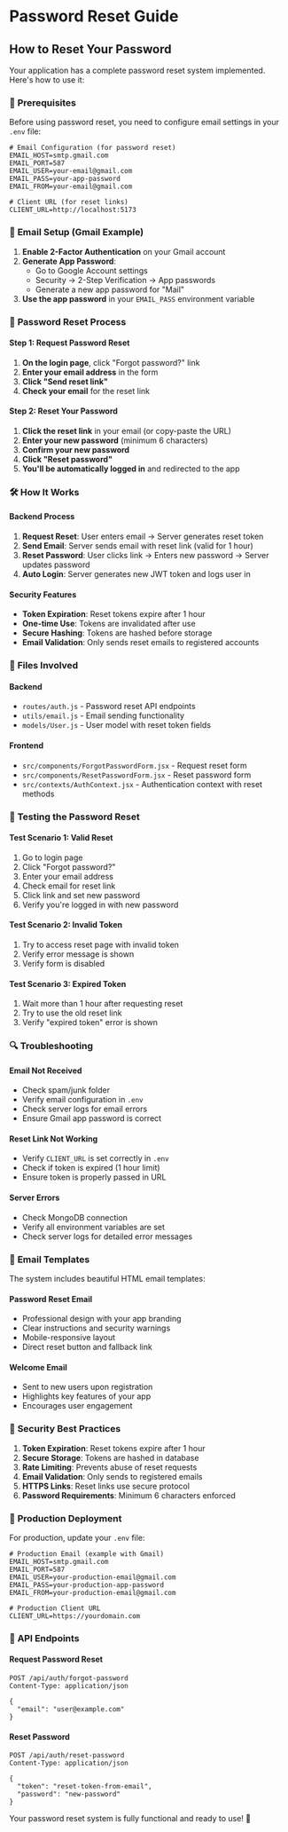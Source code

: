 # Password Reset Guide

## How to Reset Your Password

Your application has a complete password reset system implemented. Here's how to use it:

### 🔧 **Prerequisites**

Before using password reset, you need to configure email settings in your `.env` file:

```env
# Email Configuration (for password reset)
EMAIL_HOST=smtp.gmail.com
EMAIL_PORT=587
EMAIL_USER=your-email@gmail.com
EMAIL_PASS=your-app-password
EMAIL_FROM=your-email@gmail.com

# Client URL (for reset links)
CLIENT_URL=http://localhost:5173
```

### 📧 **Email Setup (Gmail Example)**

1. **Enable 2-Factor Authentication** on your Gmail account
2. **Generate App Password**:
   - Go to Google Account settings
   - Security → 2-Step Verification → App passwords
   - Generate a new app password for "Mail"
3. **Use the app password** in your `EMAIL_PASS` environment variable

### 🔄 **Password Reset Process**

#### **Step 1: Request Password Reset**

1. **On the login page**, click "Forgot password?" link
2. **Enter your email address** in the form
3. **Click "Send reset link"**
4. **Check your email** for the reset link

#### **Step 2: Reset Your Password**

1. **Click the reset link** in your email (or copy-paste the URL)
2. **Enter your new password** (minimum 6 characters)
3. **Confirm your new password**
4. **Click "Reset password"**
5. **You'll be automatically logged in** and redirected to the app

### 🛠️ **How It Works**

#### **Backend Process**
1. **Request Reset**: User enters email → Server generates reset token
2. **Send Email**: Server sends email with reset link (valid for 1 hour)
3. **Reset Password**: User clicks link → Enters new password → Server updates password
4. **Auto Login**: Server generates new JWT token and logs user in

#### **Security Features**
- **Token Expiration**: Reset tokens expire after 1 hour
- **One-time Use**: Tokens are invalidated after use
- **Secure Hashing**: Tokens are hashed before storage
- **Email Validation**: Only sends reset emails to registered accounts

### 📁 **Files Involved**

#### **Backend**
- `routes/auth.js` - Password reset API endpoints
- `utils/email.js` - Email sending functionality
- `models/User.js` - User model with reset token fields

#### **Frontend**
- `src/components/ForgotPasswordForm.jsx` - Request reset form
- `src/components/ResetPasswordForm.jsx` - Reset password form
- `src/contexts/AuthContext.jsx` - Authentication context with reset methods

### 🧪 **Testing the Password Reset**

#### **Test Scenario 1: Valid Reset**
1. Go to login page
2. Click "Forgot password?"
3. Enter your email address
4. Check email for reset link
5. Click link and set new password
6. Verify you're logged in with new password

#### **Test Scenario 2: Invalid Token**
1. Try to access reset page with invalid token
2. Verify error message is shown
3. Verify form is disabled

#### **Test Scenario 3: Expired Token**
1. Wait more than 1 hour after requesting reset
2. Try to use the old reset link
3. Verify "expired token" error is shown

### 🔍 **Troubleshooting**

#### **Email Not Received**
- Check spam/junk folder
- Verify email configuration in `.env`
- Check server logs for email errors
- Ensure Gmail app password is correct

#### **Reset Link Not Working**
- Verify `CLIENT_URL` is set correctly in `.env`
- Check if token is expired (1 hour limit)
- Ensure token is properly passed in URL

#### **Server Errors**
- Check MongoDB connection
- Verify all environment variables are set
- Check server logs for detailed error messages

### 📧 **Email Templates**

The system includes beautiful HTML email templates:

#### **Password Reset Email**
- Professional design with your app branding
- Clear instructions and security warnings
- Mobile-responsive layout
- Direct reset button and fallback link

#### **Welcome Email**
- Sent to new users upon registration
- Highlights key features of your app
- Encourages user engagement

### 🔐 **Security Best Practices**

1. **Token Expiration**: Reset tokens expire after 1 hour
2. **Secure Storage**: Tokens are hashed in database
3. **Rate Limiting**: Prevents abuse of reset requests
4. **Email Validation**: Only sends to registered emails
5. **HTTPS Links**: Reset links use secure protocol
6. **Password Requirements**: Minimum 6 characters enforced

### 🚀 **Production Deployment**

For production, update your `.env` file:

```env
# Production Email (example with Gmail)
EMAIL_HOST=smtp.gmail.com
EMAIL_PORT=587
EMAIL_USER=your-production-email@gmail.com
EMAIL_PASS=your-production-app-password
EMAIL_FROM=your-production-email@gmail.com

# Production Client URL
CLIENT_URL=https://yourdomain.com
```

### 📝 **API Endpoints**

#### **Request Password Reset**
```
POST /api/auth/forgot-password
Content-Type: application/json

{
  "email": "user@example.com"
}
```

#### **Reset Password**
```
POST /api/auth/reset-password
Content-Type: application/json

{
  "token": "reset-token-from-email",
  "password": "new-password"
}
```

Your password reset system is fully functional and ready to use! 🎉 